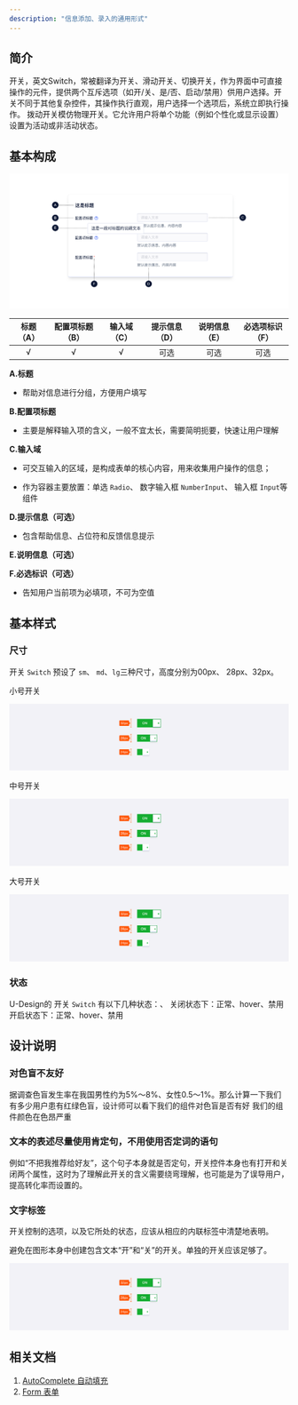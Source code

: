 ```yaml
---
description: "信息添加、录入的通用形式"
---
```

<!--副标题具体写法见源代码模式-->

## 简介

开关，英文Switch，常被翻译为开关、滑动开关、切换开关，作为界面中可直接操作的元件，提供两个互斥选项（如开/关、是/否、启动/禁用）供用户选择。开关不同于其他复杂控件，其操作执行直观，用户选择一个选项后，系统立即执行操作。
拨动开关模仿物理开关。它允许用户将单个功能（例如个性化或显示设置）设置为活动或非活动状态。



## 基本构成

![](../../../images/form/forms01.png)

| 标题（A） | 配置项标题（B） | 输入域（C） |提示信息（D） |说明信息（E） |必选项标识（F） |
| :-------: | :-------: | :-------: | :-------: | :-------: | :-------: |
|     √     |     √     |     √     | 可选   | 可选  | 可选   |

**A.标题**

- 帮助对信息进行分组，方便用户填写

**B.配置项标题**

- 主要是解释输入项的含义，一般不宜太长，需要简明扼要，快速让用户理解

**C.输入域**

- 可交互输入的区域，是构成表单的核心内容，用来收集用户操作的信息；

- 作为容器主要放置：单选 `Radio`、 数字输入框 `NumberInput`、 输入框 `Input`等组件

**D.提示信息（可选）**

- 包含帮助信息、占位符和反馈信息提示

**E.说明信息（可选）**

<!--交互补充交互补充交互补充交互补充交互补充交互补充交互补充-->

**F.必选标识（可选）**

- 告知用户当前项为必填项，不可为空值



## 基本样式


### 尺寸
开关 `Switch` 预设了 `sm`、 `md`、`lg`三种尺寸，高度分别为00px、 28px、32px。

小号开关

![](../../../images/switch/styles_01.png)

中号开关

![](../../../images/switch/styles_01.png)

大号开关

![](../../../images/switch/styles_01.png)




### 状态
U-Design的 开关 `Switch` 有以下几种状态：、
关闭状态下：正常、hover、禁用
开启状态下：正常、hover、禁用




## 设计说明

### 对色盲不友好
据调查色盲发生率在我国男性约为5%～8%、女性0.5～1%。那么计算一下我们有多少用户患有红绿色盲，设计师可以看下我们的组件对色盲是否有好
我们的组件颜色在色昂严重



### 文本的表述尽量使用肯定句，不用使用否定词的语句

例如“不把我推荐给好友”，这个句子本身就是否定句，开关控件本身也有打开和关闭两个属性，这时为了理解此开关的含义需要绕弯理解，也可能是为了误导用户，提高转化率而设置的。


### 文字标签
开关控制的选项，以及它所处的状态，应该从相应的内联标签中清楚地表明。

避免在图形本身中创建包含文本“开”和“关”的开关。单独的开关应该足够了。


![](../../../images/switch/styles_01.png)




## 相关文档

1. [AutoComplete 自动填充]()
2. [Form 表单](http://10.179.234.214:8000/component/Form/)
